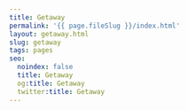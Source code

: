 ```yaml
---
title: Getaway
permalink: '{{ page.fileSlug }}/index.html'
layout: getaway.html
slug: getaway
tags: pages
seo:
  noindex: false
  title: Getaway
  og:title: Getaway
  twitter:title: Getaway
---
```



